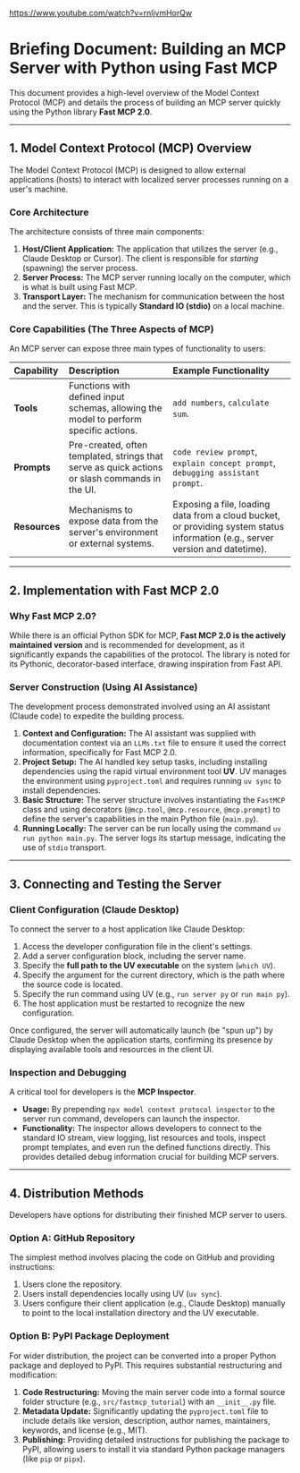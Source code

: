 https://www.youtube.com/watch?v=rnljvmHorQw

# Briefing Document: Building an MCP Server with Python using Fast MCP

This document provides a high-level overview of the Model Context Protocol (MCP) and details the process of building an MCP server quickly using the Python library **Fast MCP 2.0**.

---

## 1. Model Context Protocol (MCP) Overview

The Model Context Protocol (MCP) is designed to allow external applications (hosts) to interact with localized server processes running on a user's machine.

### Core Architecture
The architecture consists of three main components:
1.  **Host/Client Application:** The application that utilizes the server (e.g., Claude Desktop or Cursor). The client is responsible for *starting* (spawning) the server process.
2.  **Server Process:** The MCP server running locally on the computer, which is what is built using Fast MCP.
3.  **Transport Layer:** The mechanism for communication between the host and the server. This is typically **Standard IO (stdio)** on a local machine.

### Core Capabilities (The Three Aspects of MCP)
An MCP server can expose three main types of functionality to users:

| Capability | Description | Example Functionality |
| :--- | :--- | :--- |
| **Tools** | Functions with defined input schemas, allowing the model to perform specific actions. | `add numbers`, `calculate sum`. |
| **Prompts** | Pre-created, often templated, strings that serve as quick actions or slash commands in the UI. | `code review prompt`, `explain concept prompt`, `debugging assistant prompt`. |
| **Resources** | Mechanisms to expose data from the server's environment or external systems. | Exposing a file, loading data from a cloud bucket, or providing system status information (e.g., server version and datetime). |

---

## 2. Implementation with Fast MCP 2.0

### Why Fast MCP 2.0?
While there is an official Python SDK for MCP, **Fast MCP 2.0 is the actively maintained version** and is recommended for development, as it significantly expands the capabilities of the protocol. The library is noted for its Pythonic, decorator-based interface, drawing inspiration from Fast API.

### Server Construction (Using AI Assistance)
The development process demonstrated involved using an AI assistant (Claude code) to expedite the building process.

1.  **Context and Configuration:** The AI assistant was supplied with documentation context via an `LLMs.txt` file to ensure it used the correct information, specifically for Fast MCP 2.0.
2.  **Project Setup:** The AI handled key setup tasks, including installing dependencies using the rapid virtual environment tool **UV**. UV manages the environment using `pyproject.toml` and requires running `uv sync` to install dependencies.
3.  **Basic Structure:** The server structure involves instantiating the `FastMCP` class and using decorators (`@mcp.tool`, `@mcp.resource`, `@mcp.prompt`) to define the server's capabilities in the main Python file (`main.py`).
4.  **Running Locally:** The server can be run locally using the command `uv run python main.py`. The server logs its startup message, indicating the use of `stdio` transport.

---

## 3. Connecting and Testing the Server

### Client Configuration (Claude Desktop)
To connect the server to a host application like Claude Desktop:
1.  Access the developer configuration file in the client's settings.
2.  Add a server configuration block, including the server name.
3.  Specify the **full path to the UV executable** on the system (`which UV`).
4.  Specify the argument for the current directory, which is the path where the source code is located.
5.  Specify the run command using UV (e.g., `run server py` or `run main py`).
6.  The host application must be restarted to recognize the new configuration.

Once configured, the server will automatically launch (be "spun up") by Claude Desktop when the application starts, confirming its presence by displaying available tools and resources in the client UI.

### Inspection and Debugging
A critical tool for developers is the **MCP Inspector**.

*   **Usage:** By prepending `npx model context protocol inspector` to the server run command, developers can launch the inspector.
*   **Functionality:** The inspector allows developers to connect to the standard IO stream, view logging, list resources and tools, inspect prompt templates, and even run the defined functions directly. This provides detailed debug information crucial for building MCP servers.

---

## 4. Distribution Methods

Developers have options for distributing their finished MCP server to users.

### Option A: GitHub Repository
The simplest method involves placing the code on GitHub and providing instructions:
1.  Users clone the repository.
2.  Users install dependencies locally using UV (`uv sync`).
3.  Users configure their client application (e.g., Claude Desktop) manually to point to the local installation directory and the UV executable.

### Option B: PyPI Package Deployment
For wider distribution, the project can be converted into a proper Python package and deployed to PyPI. This requires substantial restructuring and modification:
1.  **Code Restructuring:** Moving the main server code into a formal source folder structure (e.g., `src/fastmcp_tutorial`) with an `__init__.py` file.
2.  **Metadata Update:** Significantly updating the `pyproject.toml` file to include details like version, description, author names, maintainers, keywords, and license (e.g., MIT).
3.  **Publishing:** Providing detailed instructions for publishing the package to PyPI, allowing users to install it via standard Python package managers (like `pip` or `pipx`).
